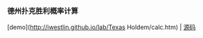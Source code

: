 ### 德州扑克胜利概率计算
[demo](http://iwestlin.github.io/lab/Texas Holdem/calc.htm) |
[源码](https://github.com/iwestlin/lab/blob/gh-pages/Texas%20Holdem/calc.htm)